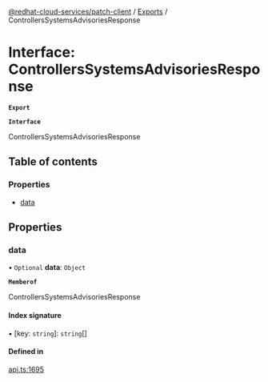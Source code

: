 [@redhat-cloud-services/patch-client](../README.md) / [Exports](../modules.md) / ControllersSystemsAdvisoriesResponse

# Interface: ControllersSystemsAdvisoriesResponse

**`Export`**

**`Interface`**

ControllersSystemsAdvisoriesResponse

## Table of contents

### Properties

- [data](ControllersSystemsAdvisoriesResponse.md#data)

## Properties

### data

• `Optional` **data**: `Object`

**`Memberof`**

ControllersSystemsAdvisoriesResponse

#### Index signature

▪ [key: `string`]: `string`[]

#### Defined in

[api.ts:1695](https://github.com/RedHatInsights/javascript-clients/blob/master/packages/patch/api.ts#L1695)
